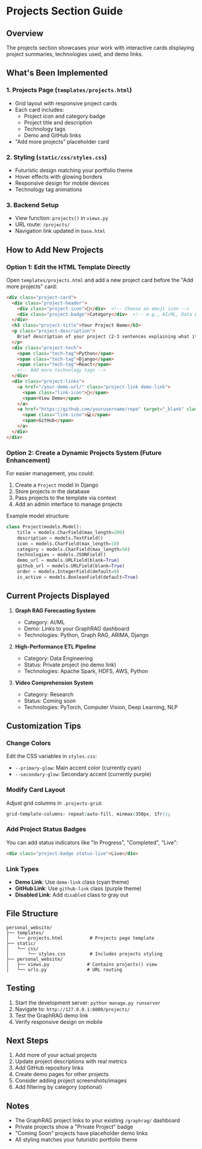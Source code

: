 # Projects Section Guide

## Overview
The projects section showcases your work with interactive cards displaying project summaries, technologies used, and demo links.

## What's Been Implemented

### 1. **Projects Page** (`templates/projects.html`)
- Grid layout with responsive project cards
- Each card includes:
  - Project icon and category badge
  - Project title and description
  - Technology tags
  - Demo and GitHub links
- "Add more projects" placeholder card

### 2. **Styling** (`static/css/styles.css`)
- Futuristic design matching your portfolio theme
- Hover effects with glowing borders
- Responsive design for mobile devices
- Technology tag animations

### 3. **Backend Setup**
- View function: `projects()` in `views.py`
- URL route: `/projects/`
- Navigation link updated in `base.html`

## How to Add New Projects

### Option 1: Edit the HTML Template Directly

Open `templates/projects.html` and add a new project card before the "Add more projects" card:

```html
<div class="project-card">
  <div class="project-header">
    <div class="project-icon">🎯</div>  <!-- Choose an emoji icon -->
    <div class="project-badge">Category</div>  <!-- e.g., AI/ML, Data Engineering, Web Dev -->
  </div>
  <h3 class="project-title">Your Project Name</h3>
  <p class="project-description">
    Brief description of your project (2-3 sentences explaining what it does and its impact).
  </p>
  <div class="project-tech">
    <span class="tech-tag">Python</span>
    <span class="tech-tag">Django</span>
    <span class="tech-tag">React</span>
    <!-- Add more technology tags -->
  </div>
  <div class="project-links">
    <a href="/your-demo-url/" class="project-link demo-link">
      <span class="link-icon">🚀</span>
      <span>View Demo</span>
    </a>
    <a href="https://github.com/yourusername/repo" target="_blank" class="project-link github-link">
      <span class="link-icon">💻</span>
      <span>GitHub</span>
    </a>
  </div>
</div>
```

### Option 2: Create a Dynamic Projects System (Future Enhancement)

For easier management, you could:
1. Create a `Project` model in Django
2. Store projects in the database
3. Pass projects to the template via context
4. Add an admin interface to manage projects

Example model structure:
```python
class Project(models.Model):
    title = models.CharField(max_length=200)
    description = models.TextField()
    icon = models.CharField(max_length=10)
    category = models.CharField(max_length=50)
    technologies = models.JSONField()
    demo_url = models.URLField(blank=True)
    github_url = models.URLField(blank=True)
    order = models.IntegerField(default=0)
    is_active = models.BooleanField(default=True)
```

## Current Projects Displayed

1. **Graph RAG Forecasting System**
   - Category: AI/ML
   - Demo: Links to your GraphRAG dashboard
   - Technologies: Python, Graph RAG, ARIMA, Django

2. **High-Performance ETL Pipeline**
   - Category: Data Engineering
   - Status: Private project (no demo link)
   - Technologies: Apache Spark, HDFS, AWS, Python

3. **Video Comprehension System**
   - Category: Research
   - Status: Coming soon
   - Technologies: PyTorch, Computer Vision, Deep Learning, NLP

## Customization Tips

### Change Colors
Edit the CSS variables in `styles.css`:
- `--primary-glow`: Main accent color (currently cyan)
- `--secondary-glow`: Secondary accent (currently purple)

### Modify Card Layout
Adjust grid columns in `.projects-grid`:
```css
grid-template-columns: repeat(auto-fill, minmax(350px, 1fr));
```

### Add Project Status Badges
You can add status indicators like "In Progress", "Completed", "Live":
```html
<div class="project-badge status-live">Live</div>
```

### Link Types
- **Demo Link**: Use `demo-link` class (cyan theme)
- **GitHub Link**: Use `github-link` class (purple theme)
- **Disabled Link**: Add `disabled` class to gray out

## File Structure
```
personal_website/
├── templates/
│   └── projects.html          # Projects page template
├── static/
│   └── css/
│       └── styles.css         # Includes projects styling
├── personal_website/
│   ├── views.py              # Contains projects() view
│   └── urls.py               # URL routing
```

## Testing
1. Start the development server: `python manage.py runserver`
2. Navigate to: `http://127.0.0.1:8000/projects/`
3. Test the GraphRAG demo link
4. Verify responsive design on mobile

## Next Steps
1. Add more of your actual projects
2. Update project descriptions with real metrics
3. Add GitHub repository links
4. Create demo pages for other projects
5. Consider adding project screenshots/images
6. Add filtering by category (optional)

## Notes
- The GraphRAG project links to your existing `/graphrag/` dashboard
- Private projects show a "Private Project" badge
- "Coming Soon" projects have placeholder demo links
- All styling matches your futuristic portfolio theme
